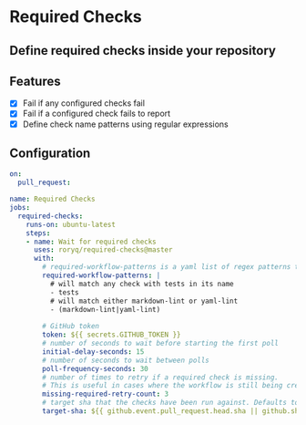 # Required Checks

## Define required checks inside your repository

## Features

- [x] Fail if any configured checks fail
- [x] Fail if a configured check fails to report
- [x] Define check name patterns using regular expressions

## Configuration

```yaml
on:
  pull_request:

name: Required Checks
jobs:
  required-checks:
    runs-on: ubuntu-latest
    steps:
    - name: Wait for required checks
      uses: roryq/required-checks@master
      with:
        # required-workflow-patterns is a yaml list of regex patterns to check
        required-workflow-patterns: |
          # will match any check with tests in its name
          - tests
          # will match either markdown-lint or yaml-lint
          - (markdown-lint|yaml-lint)
          
        # GitHub token
        token: ${{ secrets.GITHUB_TOKEN }}
        # number of seconds to wait before starting the first poll
        initial-delay-seconds: 15
        # number of seconds to wait between polls
        poll-frequency-seconds: 30
        # number of times to retry if a required check is missing. 
        # This is useful in cases where the workflow is still being created.
        missing-required-retry-count: 3
        # target sha that the checks have been run against. Defaults to ${{ github.event.pull_request.head.sha || github.sha }}
        target-sha: ${{ github.event.pull_request.head.sha || github.sha }}

```
